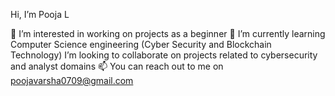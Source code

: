 Hi, I’m Pooja L

👀 I’m interested in working on projects as a beginner
🌱 I’m currently learning Computer Science engineering (Cyber Security and Blockchain Technology) I’m looking to collaborate on projects related to cybersecurity and analyst domains
📫 You can reach out to me on poojavarsha0709@gmail.com
